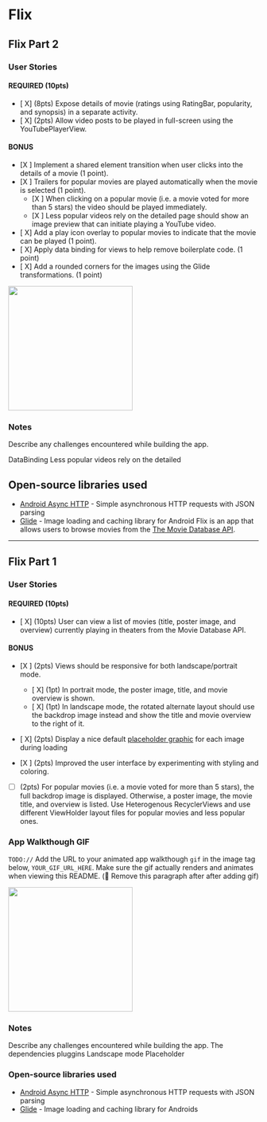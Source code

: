 # Flix

## Flix Part 2

### User Stories

#### REQUIRED (10pts)

- [ X] (8pts) Expose details of movie (ratings using RatingBar, popularity, and synopsis) in a separate activity.
- [ X] (2pts) Allow video posts to be played in full-screen using the YouTubePlayerView.

#### BONUS

- [X ] Implement a shared element transition when user clicks into the details of a movie (1 point).
- [X ] Trailers for popular movies are played automatically when the movie is selected (1 point).
  - [X ] When clicking on a popular movie (i.e. a movie voted for more than 5 stars) the video should be played immediately.
  - [X ] Less popular videos rely on the detailed page should show an image preview that can initiate playing a YouTube video.
- [ X] Add a play icon overlay to popular movies to indicate that the movie can be played (1 point).
- [ X] Apply data binding for views to help remove boilerplate code. (1 point)
- [ X] Add a rounded corners for the images using the Glide transformations. (1 point)



<img src="https://submissions.us-east-1.linodeobjects.com/android_university/XOm0YieH.gif" width=250><br>

### Notes

Describe any challenges encountered while building the app.

DataBinding
Less popular videos rely on the detailed

## Open-source libraries used
- [Android Async HTTP](https://github.com/codepath/CPAsyncHttpClient) - Simple asynchronous HTTP requests with JSON parsing
- [Glide](https://github.com/bumptech/glide) - Image loading and caching library for Android
Flix is an app that allows users to browse movies from the [The Movie Database API](http://docs.themoviedb.apiary.io/#).



---


## Flix Part 1

### User Stories


#### REQUIRED (10pts)
- [ X] (10pts) User can view a list of movies (title, poster image, and overview) currently playing in theaters from the Movie Database API.

#### BONUS
- [X ] (2pts) Views should be responsive for both landscape/portrait mode.
   - [ X] (1pt) In portrait mode, the poster image, title, and movie overview is shown.
   - [ X] (1pt) In landscape mode, the rotated alternate layout should use the backdrop image instead and show the title and movie overview to the right of it.

- [ X] (2pts) Display a nice default [placeholder graphic](https://guides.codepath.org/android/Displaying-Images-with-the-Glide-Library#advanced-usage) for each image during loading
- [X ] (2pts) Improved the user interface by experimenting with styling and coloring.
- [ ] (2pts) For popular movies (i.e. a movie voted for more than 5 stars), the full backdrop image is displayed. Otherwise, a poster image, the movie title, and overview is listed. Use Heterogenous RecyclerViews and use different ViewHolder layout files for popular movies and less popular ones.

### App Walkthough GIF
`TODO://` Add the URL to your animated app walkthough `gif` in the image tag below, `YOUR_GIF_URL_HERE`. Make sure the gif actually renders and animates when viewing this README. (🚫 Remove this paragraph after after adding gif)

<img src="YOUR_GIF_URL_HERE" width=250><br>

### Notes
Describe any challenges encountered while building the app.
The dependencies pluggins 
Landscape mode
Placeholder


### Open-source libraries used

- [Android Async HTTP](https://github.com/codepath/CPAsyncHttpClient) - Simple asynchronous HTTP requests with JSON parsing
- [Glide](https://github.com/bumptech/glide) - Image loading and caching library for Androids
